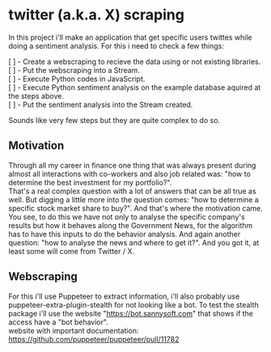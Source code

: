 # twitter (a.k.a. X) scraping

In this project i'll make an application that get specific users twittes while doing a sentiment analysis.
For this i need to check a few things:

[ ] - Create a webscraping to recieve the data using or not existing libraries.<br />
[ ] - Put the webscraping into a Stream.<br />
[ ] - Execute Python codes in JavaScript.<br />
[ ] - Execute Python sentiment analysis on the example database aquired at the steps above.<br />
[ ] - Put the sentiment analysis into the Stream created.

Sounds like very few steps but they are quite complex to do so.


## Motivation

Through all my career in finance one thing that was always present during almost all interactions with co-workers and also job related was: "how to determine the best investment for my portfolio?".<br />
That's a real complex question with a lot of answers that can be all true as well. But digging a little more into the question comes: "how to determine a specific stock market share to buy?". And that's where the motivation came.<br />
You see, to do this we have not only to analyse the specific company's results but how it behaves along the Government News, for the algorithm has to have this inputs to do the behavior analysis. And again another question: "how to analyse the news and where to get it?". And you got it, at least some will come from Twitter / X.

## Webscraping

For this i'll use Puppeteer to extract information, i'll also probably use puppeteer-extra-plugin-stealth for not looking like a bot. To test the stealth package i'll use the website "https://bot.sannysoft.com" that shows if the access have a "bot behavior".<br />
website with important documentation: https://github.com/puppeteer/puppeteer/pull/11782<br />
